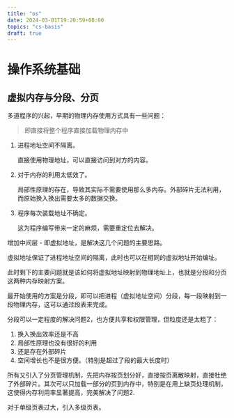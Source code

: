 ```yaml
---
title: "os"
date: 2024-03-01T19:20:59+08:00
topics: "cs-basis"
draft: true
---
```


# 操作系统基础

## 虚拟内存与分段、分页

多道程序的兴起，早期的物理内存使用方式具有一些问题：

> 即直接将整个程序直接加载物理内存中

1. 进程地址空间不隔离。

    直接使用物理地址，可以直接访问到对方的内容。

2. 对于内存的利用太低效了。

    局部性原理的存在，导致其实际不需要使用那么多内存。外部碎片无法利用，而原始换入换出需要太多的数据交换。

3. 程序每次装载地址不确定。

    这为程序编写带来一定的麻烦，需要重定位去解决。

增加中间层 - 即虚拟地址，是解决这几个问题的主要思路。

虚拟地址保证了进程地址空间的隔离，此时也可以在相同的虚拟地址开始编址。

此时剩下的主要问题就是该如何将虚拟地址映射到物理地址上，也就是分段和分页这两种内存映射方案。

最开始使用的方案是分段，即可以把进程（虚拟地址空间）分段，每一段映射到一段物理内存，这可以通过段表来完成。

分段可以一定程度的解决问题2，也方便共享和权限管理，但粒度还是太粗了：

1. 换入换出效率还是不高
2. 局部性原理也没有很好的利用
3. 还是存在外部碎片
4. 空间增长也不是很方便。（特别是超过了段的最大长度时）

所有又引入了分页管理机制，先把内存按页划分好，直接按页离散映射，直接杜绝了外部碎片。其次可以只加载一部分的页到内存中，特别是在用上缺页处理机制，这使得内存利用率显著提高，完美解决了问题2.

对于单级页表过大，引入多级页表。
